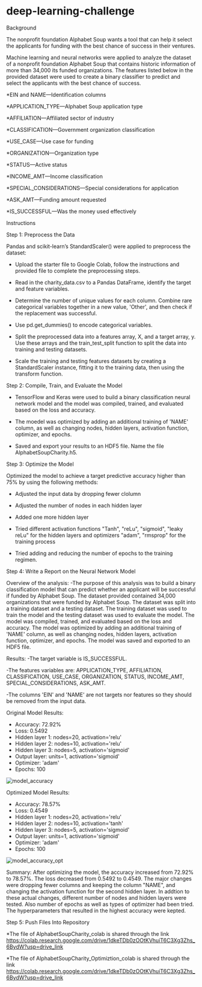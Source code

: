 # deep-learning-challenge

Background

The nonprofit foundation Alphabet Soup wants a tool that can help it select the applicants for funding with the best chance of success in their ventures. 

Machine learning and neural networks were applied to analyze the dataset of a nonprofit foundation Alphabet Soup that contains historic information of more than 34,000 its funded organizations. The features listed below in the provided dataset were used to create a binary classifier to predict and select the applicants with the best chance of success. 

*EIN and NAME—Identification columns

*APPLICATION_TYPE—Alphabet Soup application type

*AFFILIATION—Affiliated sector of industry

*CLASSIFICATION—Government organization classification

*USE_CASE—Use case for funding

*ORGANIZATION—Organization type

*STATUS—Active status

*INCOME_AMT—Income classification

*SPECIAL_CONSIDERATIONS—Special considerations for application

*ASK_AMT—Funding amount requested

*IS_SUCCESSFUL—Was the money used effectively

Instructions

Step 1: Preprocess the Data

Pandas and scikit-learn’s StandardScaler() were applied to preprocess the dataset: 

* Upload the starter file to Google Colab, follow the instructions and provided file to complete the preprocessing steps.

* Read in the charity_data.csv to a Pandas DataFrame, identify the target and feature variables. 

* Determine the number of unique values for each column. Combine rare categorical variables together in a new value, 'Other', and then check if the replacement was successful.

* Use pd.get_dummies() to encode categorical variables.

* Split the preprocessed data into a features array, X, and a target array, y. Use these arrays and the train_test_split function to split the data into training and testing datasets.

* Scale the training and testing features datasets by creating a StandardScaler instance, fitting it to the training data, then using the transform function.

Step 2: Compile, Train, and Evaluate the Model

* TensorFlow and Keras were used to build a binary classification neural network model and the model was compiled, trained, and evaluated based on the loss and accuracy.

* The moedel was optimized by adding an additional training of 'NAME' column, as well as changing nodes, hidden layers, activation function, optimizer, and epochs.

* Saved and export your results to an HDF5 file. Name the file AlphabetSoupCharity.h5.

Step 3: Optimize the Model

Optimized the model to achieve a target predictive accuracy higher than 75% by using the following methods:

* Adjusted the input data by dropping fewer clolumn 

* Adjusted the number of nodes in each hidden layer

* Added one more hidden layer

* Tried different activation functions "Tanh", "reLu", "sigmoid", "leaky reLu" for the hidden layers and optimizers "adam", "rmsprop" for the training process

* Tried adding and reducing the number of epochs to the training regimen.

Step 4: Write a Report on the Neural Network Model

Overview of the analysis:
-The purpose of this analysis was to build a binary classification model that can predict whether an applicant will be successful if funded by Alphabet Soup. The dataset provided contained 34,000 organizations that were funded by Alphabet Soup. The dataset was split into a training dataset and a testing dataset. The training dataset was used to train the model and the testing dataset was used to evaluate the model. The model was compiled, trained, and evaluated based on the loss and accuracy. The model was optimized by adding an additional training of 'NAME' column, as well as changing nodes, hidden layers, activation function, optimizer, and epochs. The model was saved and exported to an HDF5 file.

Results: 
-The target variable is IS_SUCCESSFUL.

-The features variables are: APPLICATION_TYPE, AFFILIATION, CLASSIFICATION, USE_CASE, ORGANIZATION, STATUS, INCOME_AMT, SPECIAL_CONSIDERATIONS, ASK_AMT.

-The columns 'EIN' and 'NAME' are not targets nor features so they should be removed from the input data.

Original Model Results:
* Accuracy: 72.92%
* Loss: 0.5492
* Hidden layer 1: nodes=20, activation='relu'
* Hidden layer 2: nodes=10, activation='relu'
* Hidden layer 3: nodes=5, activation='sigmoid'
* Output layer: units=1, activation='sigmoid'
* Optimizer: 'adam'
* Epochs: 100

![model_accuracy](https://github.com/user-attachments/assets/c99b9de5-0b66-4f96-b09f-fd6232afee3a)

Optimized Model Results:
* Accuracy: 78.57%
* Loss: 0.4549
* Hidden layer 1: nodes=20, activation='relu'
* Hidden layer 2: nodes=10, activation='tanh'
* Hidden layer 3: nodes=5, activation='sigmoid'
* Output layer: units=1, activation='sigmoid'
* Optimizer: 'adam'
* Epochs: 100

![model_accuracy_opt](https://github.com/user-attachments/assets/795298fd-24ef-4192-ba28-3eed3a2aadc1)

Summary: 
After optimizing the model, the accuracy increased from 72.92% to 78.57%. The loss decreased from 0.5492 to 0.4549. The major changes were dropping fewer columns and keeping the column "NAME", and changing the activation function for the second hidden layer. In addtion to these actual changes, different number of nodes and hidden layers were tested. Also number of epochs as well as types of optimizer had been tried. The hyperparameters that resulted in the highest accuracy were kepted. 

Step 5: Push Files Into Repository

*The file of AlphabetSoupCharity_colab is shared through the link https://colab.research.google.com/drive/1dkeTDb0zOOtKVhuiT6C3Xg3Zhs_6BydW?usp=drive_link

*The file of AlphabetSoupCharity_Optimiztion_colab is shared through the link https://colab.research.google.com/drive/1dkeTDb0zOOtKVhuiT6C3Xg3Zhs_6BydW?usp=drive_link

